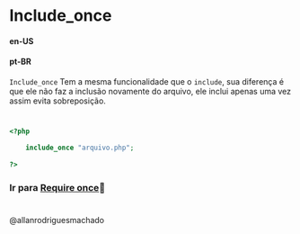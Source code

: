 # Include_once                

#### en-US


#### pt-BR
`Include_once` Tem a mesma funcionalidade que o `include`, sua diferença é que ele não faz a inclusão novamente 
do arquivo, ele inclui apenas uma vez assim evita sobreposição.

#

```php
<?php

    include_once "arquivo.php";
    
?>
```


### Ir para [Require once](4RequireOnce.md)🚀

#
@allanrodriguesmachado
